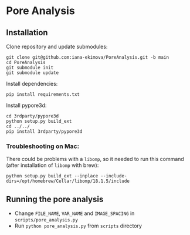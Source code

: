 # Pore Analysis

## Installation

Clone repository and update submodules:
```
git clone git@github.com:iana-ekimova/PoreAnalysis.git -b main
cd PoreAnalysis
git submodule init
git submodule update
```

Install dependencies:
```
pip install requirements.txt
```

Install pypore3d:
```
cd 3rdparty/pypore3d
python setup.py build_ext
cd ../../
pip install 3rdparty/pypore3d
```

### Troubleshooting on Mac:
There could be problems with a `libomp`, so it needed to run this command (after installation of `libomp` with brew):
```
python setup.py build_ext --inplace --include-dirs=/opt/homebrew/Cellar/libomp/18.1.5/include
```

## Running the pore analysis
- Change `FILE_NAME`, `VAR_NAME` and `IMAGE_SPACING` in `scripts/pore_analysis.py`
- Run `python pore_analysis.py` from `scripts` directory